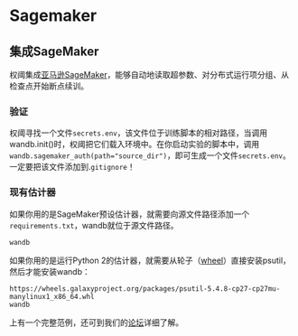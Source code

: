 # Sagemaker

##  **集成SageMaker**

 权阈集成[亚马逊SageMaker](https://aws.amazon.com/sagemaker/)，能够自动地读取超参数、对分布式运行项分组、从检查点开始断点续训。

###  **验证**

 权阈寻找一个文件`secrets.env`，该文件位于训练脚本的相对路径，当调用wandb.init\(\)时，权阈把它们载入环境中。在你启动实验的脚本中，调用`wandb.sagemaker_auth(path="source_dir")`，即可生成一个文件`secrets.env`。一定要把该文件添加到.`gitignore`！

### **现有估计器**

 如果你用的是SageMaker预设估计器，就需要向源文件路径添加一个`requirements.txt`，wandb就位于源文件路径。

```text
wandb
```

如果你用的是运行Python 2的估计器，就需要从轮子（[wheel](https://pythonwheels.com/)）直接安装psutil，然后才能安装wandb：

```text
https://wheels.galaxyproject.org/packages/psutil-5.4.8-cp27-cp27mu-manylinux1_x86_64.whl
wandb
```

上有一个完整范例，还可到我们的[论坛](https://www.wandb.com/blog/running-sweeps-with-sagemaker)详细了解。

